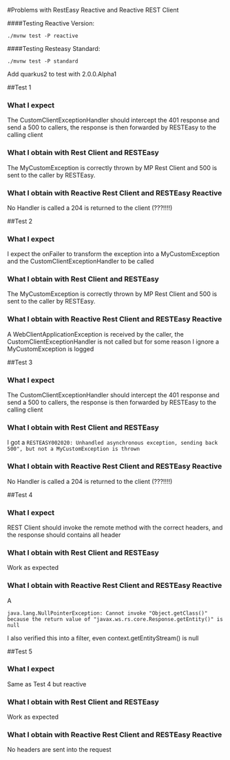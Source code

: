 #Problems with RestEasy Reactive and Reactive REST Client

####Testing Reactive Version:

`./mvnw test -P reactive`

####Testing Resteasy Standard:

`./mvnw test -P standard`

Add quarkus2 to test with 2.0.0.Alpha1

##Test 1
### What I expect
The CustomClientExceptionHandler should intercept the 401 response and send a 500 to callers, the response is then forwarded by RESTEasy to the calling client
### What I obtain with Rest Client and RESTEasy
The MyCustomException is correctly thrown by MP Rest Client and 500 is sent to the caller by RESTEasy.
### What I obtain with Reactive Rest Client and RESTEasy Reactive
No Handler is called a 204 is returned to the client (???!!!!)

##Test 2
### What I expect
I expect the onFailer to transform the exception into a MyCustomException and the CustomClientExceptionHandler to be called
### What I obtain with Rest Client and RESTEasy
The MyCustomException is correctly thrown by MP Rest Client and 500 is sent to the caller by RESTEasy.
### What I obtain with Reactive Rest Client and RESTEasy Reactive
A WebClientApplicationException is received by the caller, the CustomClientExceptionHandler is not called but for some reason I ignore a MyCustomException is logged

##Test 3
### What I expect
The CustomClientExceptionHandler should intercept the 401 response and send a 500 to callers, the response is then forwarded by RESTEasy to the calling client
### What I obtain with Rest Client and RESTEasy
I got a `RESTEASY002020: Unhandled asynchronous exception, sending back 500", but not a MyCustomException is thrown`
### What I obtain with Reactive Rest Client and RESTEasy Reactive
No Handler is called a 204 is returned to the client (???!!!!)

##Test 4
### What I expect
REST Client should invoke the remote method with the correct headers, and the response should contains all header
### What I obtain with Rest Client and RESTEasy
Work as expected
### What I obtain with Reactive Rest Client and RESTEasy Reactive
A 

`java.lang.NullPointerException: Cannot invoke "Object.getClass()" because the return value of "javax.ws.rs.core.Response.getEntity()" is null`

I also verified this into a filter, even context.getEntityStream() is null

##Test 5
### What I expect
Same as Test 4 but reactive
### What I obtain with Rest Client and RESTEasy
Work as expected
### What I obtain with Reactive Rest Client and RESTEasy Reactive
No headers are sent into the request
